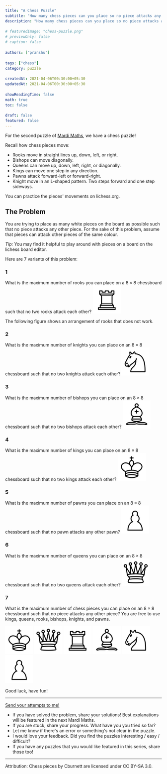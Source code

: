 ```yaml
---
title: "A Chess Puzzle"
subtitle: "How many chess pieces can you place so no piece attacks any other piece?"
description: "How many chess pieces can you place so no piece attacks any other piece?"

# featuredImage: "chess-puzzle.png"
# previewOnly: false
# caption: false

authors: ["pranshu"]

tags: ["chess"]
category: puzzle

createdAt: 2021-04-06T00:30:00+05:30
updatedAt: 2021-04-06T00:30:00+05:30

showReadingTime: false
math: true
toc: false

draft: false
featured: false
---
```


For the second puzzle of [Mardi Maths](/puzzles), we have a chess puzzle!

Recall how chess pieces move:

- Rooks move in straight lines up, down, left, or right.
- Bishops can move diagonally.
- Queens can move up, down, left, right, or diagonally.
- Kings can move one step in any direction.
- Pawns attack forward-left or forward-right.
- Knight move in an L-shaped pattern. Two steps forward and one step sideways.

You can practice the pieces' movements on
<NavExtLink to="https://lichess.org/learn">lichess.org</NavExtLink>.

## The Problem

You are trying to place as many white pieces on the board as possible such that no piece attacks any other piece.
For the sake of this problem, assume that pieces can attack other pieces of the same colour.

_Tip:_ You may find it helpful to play around with pieces on a board on the
<NavExtLink to="https://lichess.org/editor/8/8/8/8/8/8/8/8_w_-_-_0_1">lichess board editor</NavExtLink>.

Here are 7 variants of this problem:

### 1

What is the maximum number of rooks you can place on a $8\times 8$ chessboard such that no two rooks attack each other?
<img src="/img/puzzles/2/white-rook.svg" class="float-right"/>

The following figure shows an arrangement of rooks that does not work.

<BaseFigure src="/img/puzzles/2/rooks_fail.png" caption="This arrangement does not work because the rooks on g5 and g8 attack each other."></BaseFigure>

### 2

What is the maximum number of knights you can place on an $8 \times 8$ chessboard such that no two knights attack each other?
<img src="/img/puzzles/2/white-knight.svg" class="float-right"/>

### 3

What is the maximum number of bishops you can place on an $8\times 8$ chessboard such that no two bishops attack each other?
<img src="/img/puzzles/2/white-bishop.svg" class="float-right"/>

### 4

What is the maximum number of kings you can place on an $8\times 8$ chessboard such that no two kings attack each other?
<img src="/img/puzzles/2/white-king.svg" class="float-right"/>

### 5

What is the maximum number of pawns you can place on an $8 \times 8$ chessboard such that no pawn attacks any other pawn?
<img src="/img/puzzles/2/white-pawn.svg" class="float-right"/>

### 6

What is the maximum number of queens you can place on an $8 \times 8$ chessboard such that no two queens attack each other?
<img src="/img/puzzles/2/white-queen.svg" class="float-right"/>

### 7

What is the maximum number of chess pieces you can place on an $8\times 8$ chessboard such that no piece attacks any other piece? You are free to use kings, queens, rooks, bishops, knights, and pawns.

<div class="align-center space-x-4">
    <img src="/img/puzzles/2/white-king.svg" />
    <img src="/img/puzzles/2/white-queen.svg" />
    <img src="/img/puzzles/2/white-rook.svg" />
    <img src="/img/puzzles/2/white-bishop.svg" />
    <img src="/img/puzzles/2/white-knight.svg" />
    <img src="/img/puzzles/2/white-pawn.svg" />
</div>

Good luck, have fun!

---

[Send your attempts to me!](/contact)

- If you have solved the problem, share your solutions! Best explanations will be featured in the next Mardi Maths.
- If you are stuck, share your progress. What have you you tried so far?
- Let me know if there's an error or something's not clear in the puzzle.
- I would love your feedback. Did you find the puzzles interesting / easy / difficult?
- If you have any puzzles that you would like featured in this series, share those too!

---

Attribution: <NavExtLink to="https://commons.wikimedia.org/wiki/Category:SVG_chess_pieces">Chess pieces</NavExtLink> by <NavExtLink to="https://en.wikipedia.org/wiki/User:Cburnett">Cburnett
</NavExtLink> are licensed under <NavExtLink to="https://creativecommons.org/licenses/by-sa/3.0/deed.en">CC BY-SA 3.0</NavExtLink>.
